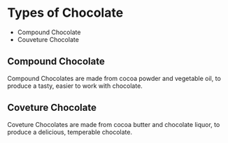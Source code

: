 # Types of Chocolate

- Compound Chocolate
- Couveture Chocolate <!-- Real Chocolate -->

<!-- https://bakewithshivesh.com/best-baking-chocolate-compound-or-couverture/ -->

## Compound Chocolate

Compound Chocolates are made from cocoa powder and vegetable oil, to produce a tasty, easier to work with chocolate.

<!-- photo of chocolate cores from store. -->

## Coveture Chocolate

Coveture Chocolates are made from cocoa butter and chocolate liquor, to produce a delicious, temperable chocolate.

<!-- photo of sexy chocolate from someone else we like (bonbon photos?) -->

